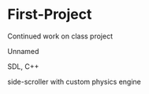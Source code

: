 # First-Project
Continued work on class project

Unnamed

SDL, C++

side-scroller with custom physics engine
